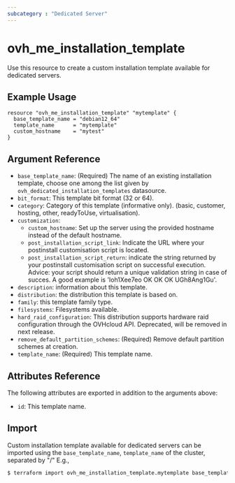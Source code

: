 ```yaml
---
subcategory : "Dedicated Server"
---
```


# ovh_me_installation_template

Use this resource to create a custom installation template available for dedicated servers.

## Example Usage

```hcl
resource "ovh_me_installation_template" "mytemplate" {
  base_template_name = "debian12_64"
  template_name      = "mytemplate"
  custom_hostname    = "mytest"
}
```

## Argument Reference

* `base_template_name`: (Required) The name of an existing installation template, choose one among the list given by `ovh_dedicated_installation_templates` datasource.
* `bit_format`: This template bit format (32 or 64).
* `category`: Category of this template (informative only). (basic, customer, hosting, other, readyToUse, virtualisation).
* `customization`:
  * `custom_hostname`: Set up the server using the provided hostname instead of the default hostname.
  * `post_installation_script_link`: Indicate the URL where your postinstall customisation script is located.
  * `post_installation_script_return`: indicate the string returned by your postinstall customisation script on successful execution. Advice: your script should return a unique validation string in case of succes. A good example is 'loh1Xee7eo OK OK OK UGh8Ang1Gu'.
* `description`: information about this template.
* `distribution`: the distribution this template is based on.
* `family`: this template family type.
* `filesystems`: Filesystems available.
* `hard_raid_configuration`: This distribution supports hardware raid configuration through the OVHcloud API. Deprecated, will be removed in next release.
* `remove_default_partition_schemes`: (Required) Remove default partition schemes at creation.
* `template_name`: (Required)  This template name.

## Attributes Reference

The following attributes are exported in addition to the arguments above:

* `id`: This template name.

## Import

Custom installation template available for dedicated servers can be imported using the `base_template_name`, `template_name` of the cluster, separated by "/" E.g.,

```bash
$ terraform import ovh_me_installation_template.mytemplate base_template_name/template_name
```
